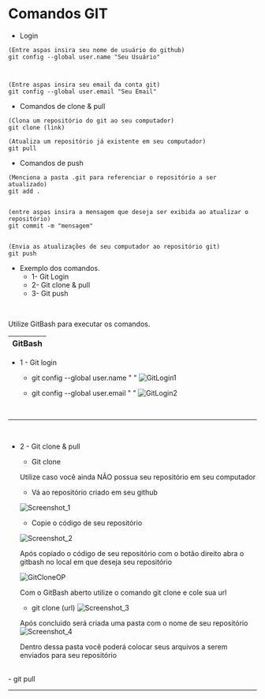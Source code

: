 # Comandos GIT

- Login
```
(Entre aspas insira seu nome de usuário do github)
git config --global user.name "Seu Usuário" 



(Entre aspas insira seu email da conta git)
git config --global user.email "Seu Email"
```
- Comandos de clone & pull
```
(Clona um repositório do git ao seu computador) 
git clone (link) 

(Atualiza um repositório já existente em seu computador)
git pull
```
- Comandos de push
```
(Menciona a pasta .git para referenciar o repositório a ser atualizado)
git add .


(entre aspas insira a mensagem que deseja ser exibida ao atualizar o repositório)
git commit -m "mensagem"


(Envia as atualizações de seu computador ao repositório git)
git push
```

- Exemplo dos comandos.
    - 1- Git Login
    - 2- Git clone & pull
    - 3- Git push

<br>

Utilize GitBash para executar os comandos.

|GitBash|
|--|

- 1 - Git login
    - git config --global user.name " "
    ![GitLogin1](https://github.com/IgorHenriqueG/Git/assets/111847209/ff1c0329-8547-4a78-a3b0-74d2dc558896)

    - git config --global user.email " "
    ![GitLogin2](https://github.com/IgorHenriqueG/Git/assets/111847209/c7c364c4-5b15-4461-b1aa-ed2b463a164e)

<br>
<hr>
<br>

- 2 - Git clone & pull
    - Git clone

    Utilize caso você ainda NÃO possua seu repositório em seu computador
    - Vá ao repositório criado em seu github

    ![Screenshot_1](https://github.com/IgorHenriqueG/Git/assets/111847209/8683280d-8286-4e03-b6ad-1166253d21fb)

    - Copie o código de seu repositório

    ![Screenshot_2](https://github.com/IgorHenriqueG/Git/assets/111847209/41102a35-e921-4eb0-b525-cf9834d724dc)

    Após copiado o código de seu repositório com o botão direito abra o gitbash no local em que deseja seu repositório

    ![GitCloneOP](https://github.com/IgorHenriqueG/Git/assets/111847209/9d819df4-84a0-4e52-ae38-330b38067fb2)


    Com o GitBash aberto utilize o comando git clone e cole sua url

    - git clone (url)
    ![Screenshot_3](https://github.com/IgorHenriqueG/Git/assets/111847209/413a0a0f-231b-4315-95c3-3b67d332741d)

    Após concluido será criada uma pasta com o nome de seu repositório
    ![Screenshot_4](https://github.com/IgorHenriqueG/Git/assets/111847209/d5d5566a-b3e4-4212-85e8-e10eb4e27a70)

    Dentro dessa pasta você poderá colocar seus arquivos a serem enviados para seu repositório

<br>
    - git pull

<br>
<hr>
<br>

